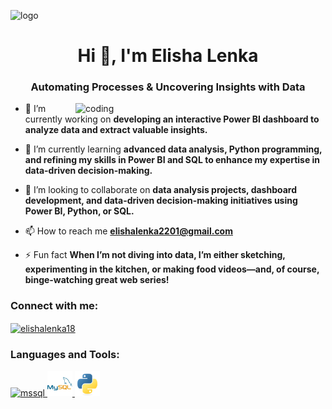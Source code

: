 ![logo](https://storage.googleapis.com/gweb-cloudblog-publish/original_images/DataAnalytics.gif)
<h1 align="center">Hi 👋, I'm Elisha Lenka</h1>
<h3 align="center">Automating Processes & Uncovering Insights with Data</h3>
<img align="right" alt="coding" width="400" src="https://cdni.iconscout.com/illustration/premium/thumb/woman-working-on-data-analysis-illustration-download-in-svg-png-gif-file-formats--analytics-logo-female-analyst-doing-people-activity-pack-business-illustrations-4525621.png?f=webp"></img>

- 🔭 I’m currently working on **developing an interactive Power BI dashboard to analyze data and extract valuable insights.**

- 🌱 I’m currently learning **advanced data analysis, Python programming, and refining my skills in Power BI and SQL to enhance my expertise in data-driven decision-making.**

- 👯 I’m looking to collaborate on **data analysis projects, dashboard development, and data-driven decision-making initiatives using Power BI, Python, or SQL.**

- 📫 How to reach me **elishalenka2201@gmail.com**

- ⚡ Fun fact **When I’m not diving into data, I’m either sketching, experimenting in the kitchen, or making food videos—and, of course, binge-watching great web series!**

<h3 align="left">Connect with me:</h3>
<p align="left">
<a href="https://linkedin.com/in/elishalenka18" target="blank"><img align="center" src="https://raw.githubusercontent.com/rahuldkjain/github-profile-readme-generator/master/src/images/icons/Social/linked-in-alt.svg" alt="elishalenka18" height="30" width="40" /></a>
</p>

<h3 align="left">Languages and Tools:</h3>
<p align="left"> <a href="https://www.microsoft.com/en-us/sql-server" target="_blank" rel="noreferrer"> <img src="https://www.svgrepo.com/show/303229/microsoft-sql-server-logo.svg" alt="mssql" width="40" height="40"/> </a> <a href="https://www.mysql.com/" target="_blank" rel="noreferrer"> <img src="https://raw.githubusercontent.com/devicons/devicon/master/icons/mysql/mysql-original-wordmark.svg" alt="mysql" width="40" height="40"/> </a> <a href="https://www.python.org" target="_blank" rel="noreferrer"> <img src="https://raw.githubusercontent.com/devicons/devicon/master/icons/python/python-original.svg" alt="python" width="40" height="40"/> </a> </p>
